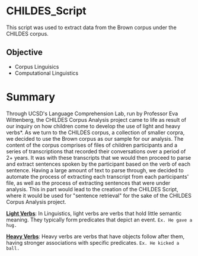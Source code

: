 # CHILDES_Script
This script was used to extract data from the Brown corpus under the CHILDES corpus.

## Objective
* Corpus Linguisics
* Computational Linguistics

# Summary
Through UCSD's Language Comprehension Lab, run by Professor Eva Wittenberg, the CHILDES Corpus Analysis project came to life as result of our inquiry on how children come to develop the use of light and heavy verbs*. As we turn to the CHILDES corpus, a collection of smaller corpra, we decided to use the Brown corpus as our sample for our analysis. The content of the corpus comprises of files of children participants and a series of transcriptions that recorded their conversations over a period of 2+ years. It was with these transcripts that we would then proceed to parse and extract sentences spoken by the participant based on the verb of each sentence. Having a large amount of text to parse through, we decided to automate the process of extracting each transcript from each participants' file, as well as the process of extracting sentences that were under analysis. This in part would lead to the creation of the CHILDES Script, where it would be used for "sentence retrieval" for the sake of the CHILDES Corpus Analysis project. 


[**Light Verbs**](https://en.wikipedia.org/wiki/Light_verb): In Linguistics, light verbs are verbs that hold little semantic meaning. They typically form predicates that depict an event. `Ex. He gave a hug.`

[**Heavy Verbs**](https://www.ncbi.nlm.nih.gov/pmc/articles/PMC3867984/): Heavy verbs are verbs that have objects follow after them, having stronger associations with specific predicates. `Ex. He kicked a ball.`
